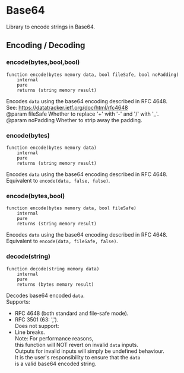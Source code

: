 # Base64

Library to encode strings in Base64.






<!-- customintro:start --><!-- customintro:end -->

## Encoding / Decoding

### encode(bytes,bool,bool)

```solidity
function encode(bytes memory data, bool fileSafe, bool noPadding)
    internal
    pure
    returns (string memory result)
```

Encodes `data` using the base64 encoding described in RFC 4648.   
See: https://datatracker.ietf.org/doc/html/rfc4648   
@param fileSafe  Whether to replace '+' with '-' and '/' with '_'.   
@param noPadding Whether to strip away the padding.

### encode(bytes)

```solidity
function encode(bytes memory data)
    internal
    pure
    returns (string memory result)
```

Encodes `data` using the base64 encoding described in RFC 4648.   
Equivalent to `encode(data, false, false)`.

### encode(bytes,bool)

```solidity
function encode(bytes memory data, bool fileSafe)
    internal
    pure
    returns (string memory result)
```

Encodes `data` using the base64 encoding described in RFC 4648.   
Equivalent to `encode(data, fileSafe, false)`.

### decode(string)

```solidity
function decode(string memory data)
    internal
    pure
    returns (bytes memory result)
```

Decodes base64 encoded `data`.   
Supports:   
- RFC 4648 (both standard and file-safe mode).   
- RFC 3501 (63: ',').   
Does not support:   
- Line breaks.   
Note: For performance reasons,   
this function will NOT revert on invalid `data` inputs.   
Outputs for invalid inputs will simply be undefined behaviour.   
It is the user's responsibility to ensure that the `data`   
is a valid base64 encoded string.
